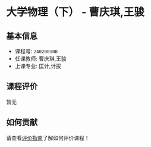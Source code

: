 # 大学物理（下） - 曹庆琪,王骏

## 基本信息

- 课程号: `24020010B`
- 任课教师: 曹庆琪,王骏
- 上课专业: 匡计,计拔

## 课程评价

暂无

## 如何贡献

请查看[评价指南](../how-to-comment.md)了解如何评价课程！
